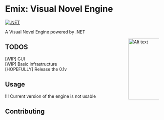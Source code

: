 # Emix: Visual Novel Engine
[![.NET](https://github.com/elvodqa/Emix/actions/workflows/dotnet.yml/badge.svg)](https://github.com/elvodqa/Emix/actions/workflows/dotnet.yml)
<p
   style = "text-align: left;"
   >A Visual Novel Engine powered by .NET </p>
<img src="https://cdn.discordapp.com/avatars/429283718629163018/67c06da5111ab3760cf7fe5d46937d9e.png?size=1024" alt="Alt text" title="Optional title" width="200" align="right"
     style="display: inline-block; margin: 0 auto; max-width: 100;"></img>
     
## TODOS

<p>
[WIP] GUI <br>
[WIP] Basic infrastructure <br>
[HOPEFULLY] Release the 0.1v <br>
</p>

## Usage

!!! Current version of the engine is not usable

## Contributing


